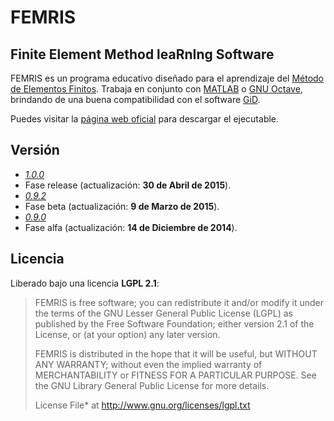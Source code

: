 FEMRIS
======

Finite Element Method leaRnIng Software
---------------------------------------

FEMRIS es un programa educativo diseñado para el aprendizaje del [Método de Elementos Finitos]. Trabaja en conjunto con [MATLAB] o [GNU Octave], brindando de una buena compatibilidad con el software [GiD].

Puedes visitar la [página web oficial](http://escudero89.github.io/femris) para descargar el ejecutable.

Versión
----
+ *[1.0.0](https://github.com/escudero89/femris/releases/tag/1.0.0)*
 + Fase release (actualización: **30 de Abril de 2015**).
+ *[0.9.2](https://github.com/escudero89/femris/releases/tag/0.9.0)*
 + Fase beta (actualización: **9 de Marzo de 2015**).
+ *[0.9.0](https://github.com/escudero89/femris/releases/tag/0.9.0)*
 + Fase alfa (actualización: **14 de Diciembre de 2014**).

Licencia
----

Liberado bajo una licencia **LGPL 2.1**: 

> FEMRIS is free software; you can redistribute it
> and/or modify it under the terms of the GNU Lesser General
> Public License (LGPL) as published by the Free Software
> Foundation; either version 2.1 of the License, or (at your
> option) any later version.
>
> FEMRIS is distributed in the hope that it will be
> useful, but WITHOUT ANY WARRANTY; without even the implied
> warranty of MERCHANTABILITY or FITNESS FOR A PARTICULAR
> PURPOSE. See the GNU Library General Public License for
> more details.
>
> License File* at http://www.gnu.org/licenses/lgpl.txt

[Método de Elementos Finitos]:http://es.wikipedia.org/wiki/M%C3%A9todo_de_los_elementos_finitos
[MATLAB]:http://www.mathworks.com/products/matlab/
[GNU Octave]:https://www.gnu.org/software/octave/
[GiD]:http://www.gidhome.com/
